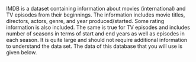 IMDB is a dataset containing information about movies (international) and TV episodes from their beginnings. 
The information includes movie titles, directors, actors, genre, and year produced/started. Some rating information is also included. 
The same is true for TV episodes and includes number of seasons in terms of start and end years as well as episodes in each season. 
It is quite large and should not require additional information to understand the data set. 
The data of this database that you will use is given below.

